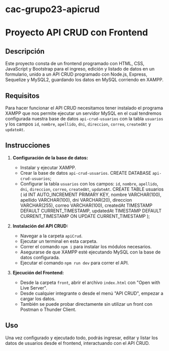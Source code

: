 # cac-grupo23-apicrud

# Proyecto API CRUD con Frontend

## Descripción

Este proyecto consta de un frontend programado con HTML, CSS, JavaScript y Bootstrap para el ingreso, edición y listado de datos en un formulario, unido a un API CRUD programado con Node.js, Express, Sequelize y MySQL2, guardando los datos en MySQL corriendo en XAMPP.

## Requisitos

Para hacer funcionar el API CRUD necesitamos tener instalado el programa XAMPP que nos permite ejecutar un servidor MySQL en el cual tendremos configurada nuestra base de datos `api-crud-usuarios` con la tabla `usuarios` y los campos `id`, `nombre`, `apellido`, `dni`, `direccion`, `correo`, `createdAt` y `updateAt`.

## Instrucciones

1. **Configuración de la base de datos:**
   - Instalar y ejecutar XAMPP.
   - Crear la base de datos `api-crud-usuarios`.
   CREATE DATABASE `api-crud-usuarios`;
   - Configurar la tabla `usuarios` con los campos: `id`, `nombre`, `apellido`, `dni`, `direccion`, `correo`, `createdAt`, `updateAt`.
   CREATE TABLE usuarios (
    id INT AUTO_INCREMENT PRIMARY KEY,
    nombre VARCHAR(100),
    apellido VARCHAR(100),
    dni VARCHAR(20),
    direccion VARCHAR(255),
    correo VARCHAR(100),
    createdAt TIMESTAMP DEFAULT CURRENT_TIMESTAMP,
    updatedAt TIMESTAMP DEFAULT CURRENT_TIMESTAMP ON UPDATE CURRENT_TIMESTAMP
   );

2. **Instalación del API CRUD:**
   - Navegar a la carpeta `apiCrud`.
   - Ejecutar un terminal en esta carpeta.
   - Correr el comando `npm i` para instalar los módulos necesarios.
   - Asegurarse de que XAMPP esté ejecutando MySQL con la base de datos configurada.
   - Ejecutar el comando `npm run dev` para correr el API.

3. **Ejecución del Frontend:**
   - Desde la carpeta `front`, abrir el archivo `index.html` con "Open with Live Server".
   - Desde cualquier integrante o desde el menú "API CRUD", empezar a cargar los datos.
   - También se puede probar directamente sin utilizar un front con Postman o Thunder Client.

## Uso

Una vez configurado y ejecutado todo, podrás ingresar, editar y listar los datos de usuarios desde el frontend, interactuando con el API CRUD.

